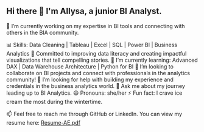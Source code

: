 ## Hi there 👋 I'm Allysa, a junior BI Analyst.



🔭 I’m currently working on my expertise in BI tools and connecting with others in the BIA community.

📊 Skills: Data Cleaning | Tableau | Excel | SQL | Power BI | Business Analytics
🎯 Committed to improving data literacy and creating impactful visualizations that tell compelling stories.
🌱 I’m currently learning: Advanced DAX | Data Warehouse Architecture | Python for BI
👯 I’m looking to collaborate on BI projects and connect with professionals in the analytics community!
🤔 I’m looking for help with building my experience and credentials in the business analytics world.
💬 Ask me about my journey leading up to BI Analytics.
😄 Pronouns: she/her
⚡ Fun fact: I crave ice cream the most during the wintertime.

📫 Feel free to reach me through GitHub or LinkedIn.
You can view my resume here: [Resume-AE.pdf](https://github.com/user-attachments/files/18149790/Resume-AE.pdf)
